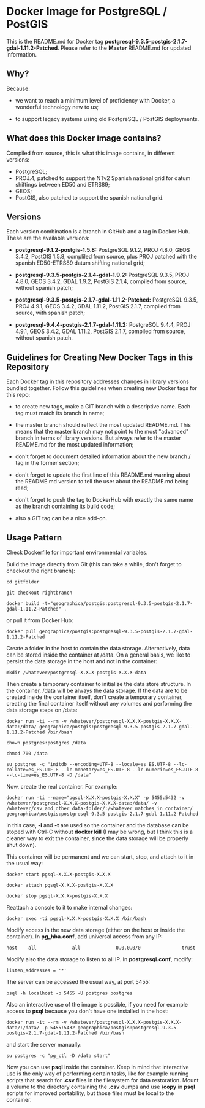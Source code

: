 Docker Image for PostgreSQL / PostGIS
=====================================

This is the README.md for Docker tag __postgresql-9.3.5-postgis-2.1.7-gdal-1.11.2-Patched__. Please refer to the __Master__ README.md for updated information.

Why?
----
Because:

- we want to reach a minimum level of proficiency with Docker, a wonderful technology new to us;

- to support legacy systems using old PostgreSQL / PostGIS deployments.

What does this Docker image contains?
-------------------------------------
Compiled from source, this is what this image contains, in different versions:

- PostgreSQL;
- PROJ.4, patched to support the NTv2 Spanish national grid for datum shiftings between ED50 and ETRS89;
- GEOS;
- PostGIS, also patched to support the spanish national grid.

Versions
--------
Each version combination is a branch in GitHub and a tag in Docker Hub. These are the available versions:

- __postgresql-9.1.2-postgis-1.5.8:__ PostgreSQL 9.1.2, PROJ 4.8.0, GEOS 3.4.2, PostGIS 1.5.8, compliled from source, plus PROJ patched with the spanish ED50-ETRS89 datum shifting national grid;

- __postgresql-9.3.5-postgis-2.1.4-gdal-1.9.2:__ PostgreSQL 9.3.5, PROJ 4.8.0, GEOS 3.4.2, GDAL 1.9.2, PostGIS 2.1.4, compiled from source, without spanish patch;

- __postgresql-9.3.5-postgis-2.1.7-gdal-1.11.2-Patched:__ PostgreSQL 9.3.5, PROJ 4.9.1, GEOS 3.4.2, GDAL 1.11.2, PostGIS 2.1.7, compiled from source, with spanish patch;

- __postgresql-9.4.4-postgis-2.1.7-gdal-1.11.2:__ PostgreSQL 9.4.4, PROJ 4.9.1, GEOS 3.4.2, GDAL 1.11.2, PostGIS 2.1.7, compiled from source, without spanish patch.

Guidelines for Creating New Docker Tags in this Repository
----------------------------------------------------------
Each Docker tag in this repository addresses changes in library versions bundled together. Follow this guidelines when creating new Docker tags for this repo:

- to create new tags, make a GIT branch with a descriptive name. Each tag must match its branch in name;

- the master branch should reflect the most updated README.md. This means that the master branch may not point to the most "advanced" branch in terms of library versions. But always refer to the master README.md for the most updated information;

- don't forget to document detailed information about the new branch / tag in the former section;

- don't forget to update the first line of this README.md warning about the README.md version to tell the user about the README.md being read;

- don't forget to push the tag to DockerHub with exactly the same name as the branch containing its build code;

- also a GIT tag can be a nice add-on.

Usage Pattern
-------------
Check Dockerfile for important environmental variables.

Build the image directly from Git (this can take a while, don't forget to checkout the right branch):

```Shell
cd gitfolder

git checkout rightbranch

docker build -t="geographica/postgis:postgresql-9.3.5-postgis-2.1.7-gdal-1.11.2-Patched" .
```

or pull it from Docker Hub:

```Shell
docker pull geographica/postgis:postgresql-9.3.5-postgis-2.1.7-gdal-1.11.2-Patched
```

Create a folder in the host to contain the data storage. Alternatively, data can be stored inside the container at /data. On a general basis, we like to persist the data storage in the host and not in the container:

```Shell
mkdir /whatever/postgresql-X.X.X-postgis-X.X.X-data
```

Then create a temporary container to initialize the data store structure. In the container, /data will be always the data storage. If the data are to be created inside the container itself, don't create a temporary container, creating the final container itself without any volumes and performing the data storage steps on /data:

```Shell
docker run -ti --rm -v /whatever/postgresql-X.X.X-postgis-X.X.X-data:/data/ geographica/postgis:postgresql-9.3.5-postgis-2.1.7-gdal-1.11.2-Patched /bin/bash

chown postgres:postgres /data

chmod 700 /data

su postgres -c "initdb --encoding=UTF-8 --locale=es_ES.UTF-8 --lc-collate=es_ES.UTF-8 --lc-monetary=es_ES.UTF-8 --lc-numeric=es_ES.UTF-8 --lc-time=es_ES.UTF-8 -D /data"
```

Now, create the real container. For example:

```Shell
docker run -ti --name="pgsql-X.X.X-postgis-X.X.X" -p 5455:5432 -v /whatever/postgresql-X.X.X-postgis-X.X.X-data:/data/ -v /whatever/csv_and_other_data-folder/:/whatever_matches_in_container/ geographica/postgis:postgresql-9.3.5-postgis-2.1.7-gdal-1.11.2-Patched
```

in this case, __-i__ and __-t__ are used so the container and the database can be stoped with Ctrl-C without __docker kill__ (I may be wrong, but I think this is a cleaner way to exit the container, since the data storage will be properly shut down).

This container will be permanent and we can start, stop, and attach to it in the usual way:

```Shell
docker start pgsql-X.X.X-postgis-X.X.X

docker attach pgsql-X.X.X-postgis-X.X.X

docker stop pgsql-X.X.X-postgis-X.X.X
```

Reattach a console to it to make internal changes:

```Shell
docker exec -ti pgsql-X.X.X-postgis-X.X.X /bin/bash

```

Modify access in the new data storage (either on the host or inside the container). In __pg_hba.conf__, add universal access from any IP:

```Shell
host    all             all             0.0.0.0/0               trust
```

Modify also the data storage to listen to all IP. In __postgresql.conf__, modify:

```Shell
listen_addresses = '*'
```

The server can be accessed the usual way, at port 5455:

```Shell
psql -h localhost -p 5455 -U postgres postgres
```

Also an interactive use of the image is possible, if you need for example access to __psql__ because you don't have one installed in the host:

```Shell
docker run -it --rm -v /whatever/postgresql-X.X.X-postgis-X.X.X-data/:/data/ -p 5455:5432 geographica/postgis:postgresql-9.3.5-postgis-2.1.7-gdal-1.11.2-Patched /bin/bash
```

and start the server manually:

```Shell
su postgres -c "pg_ctl -D /data start"
```

Now you can use __psql__ inside the container. Keep in mind that interactive use is the only way of performing certain tasks, like for example running scripts that search for __.csv__ files in the filesystem for data restoration. Mount a
volume to the directory containing the __.csv__ dumps and use __\copy__ in __psql__ scripts for improved portability, but those files must be local to the container.
